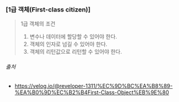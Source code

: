 

### [1급 객체(First-class citizen)]
> 1급 객체의 조건
> 1. 변수나 데이터에 할당할 수 있어야 한다.
> 2. 객체의 인자로 넘길 수 있어야 한다.
> 3. 객체의 리턴값으로 리턴할 수 있어야 한다.


###### 출처
- https://velog.io/@reveloper-1311/%EC%9D%BC%EA%B8%89-%EA%B0%9D%EC%B2%B4First-Class-Object%EB%9E%80 